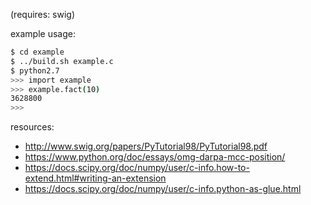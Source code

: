 (requires: swig)

example usage:

```bash
$ cd example
$ ../build.sh example.c
$ python2.7
>>> import example
>>> example.fact(10)
3628800
>>>
```

resources:
 - http://www.swig.org/papers/PyTutorial98/PyTutorial98.pdf
 - https://www.python.org/doc/essays/omg-darpa-mcc-position/
 - https://docs.scipy.org/doc/numpy/user/c-info.how-to-extend.html#writing-an-extension
 - https://docs.scipy.org/doc/numpy/user/c-info.python-as-glue.html

